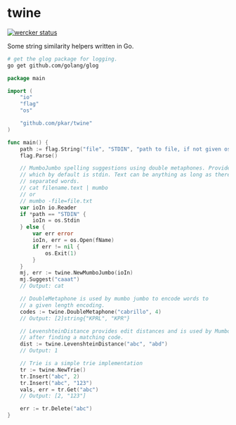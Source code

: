 # twine
[![wercker status](https://app.wercker.com/status/7798e32da599f66f46af6c7e4a595e07/m "wercker status")](https://app.wercker.com/project/bykey/7798e32da599f66f46af6c7e4a595e07)

Some string similarity helpers written in Go.

```bash
# get the glog package for logging.
go get github.com/golang/glog
```

```go
package main

import (
	"io"
	"flag"
	"os"

	"github.com/pkar/twine"
)

func main() {
	path := flag.String("file", "STDIN", "path to file, if not given os.Stdin assumed")
	flag.Parse()

	// MumboJumbo spelling suggestions using double metaphones. Provide an io.Reader
	// which by default is stdin. Text can be anything as long as there are space 
	// separated words.
	// cat filename.text | mumbo
	// or
	// mumbo -file=file.txt
	var ioIn io.Reader
	if *path == "STDIN" {
		ioIn = os.Stdin
	} else {
		var err error
		ioIn, err = os.Open(fName)
		if err != nil {
			os.Exit(1)
		}
	}
	mj, err := twine.NewMumboJumbo(ioIn)
	mj.Suggest("caaat")
	// Output: cat

	// DoubleMetaphone is used by mumbo jumbo to encode words to 
	// a given length encoding.
	codes := twine.DoubleMetaphone("cabrillo", 4)
	// Output: [2]string{"KPRL", "KPR"}

	// LevenshteinDistance provides edit distances and is used by MumboJumbo
	// after finding a matching code.
	dist := twine.LevenshteinDistance("abc", "abd")
	// Output: 1

	// Trie is a simple trie implementation
	tr := twine.NewTrie()
	tr.Insert("abc", 2)
	tr.Insert("abc", "123")
	vals, err = tr.Get("abc")
	// Output: [2, "123"]

	err := tr.Delete("abc")
}
```
